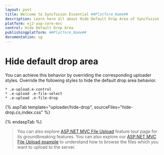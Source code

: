 ```yaml
---
layout: post
title: Welcome to Syncfusion Essential ##Platform_Name##
description: Learn here all about Hide Default Drop Area of Syncfusion Essential ##Platform_Name## widgets based on HTML5 and jQuery.
platform: ej2-asp-core-mvc
control: Hide Default Drop Area
publishingplatform: ##Platform_Name##
documentation: ug
---
```



# Hide default drop area

You can achieve this behavior by overriding the corresponding uploader styles. Override the following styles to hide the default drop area behavior.

    * .e-upload.e-control
    * .e-upload .e-file-select
    * .e-upload .e-file-drop

{% aspTab template="uploader/hide-drop", sourceFiles="hide-drop.cs,index.css" %}

{% endaspTab %}

> You can also explore [ASP.NET MVC File Upload](https://www.syncfusion.com/aspnet-mvc-ui-controls/file-upload) feature tour page for its groundbreaking features. You can also explore our [ASP.NET MVC File Upload example](https://ej2.syncfusion.com/aspnetmvc/Uploader/DefaultFunctionalities#/material) to understand how to browse the files which you want to upload to the server.